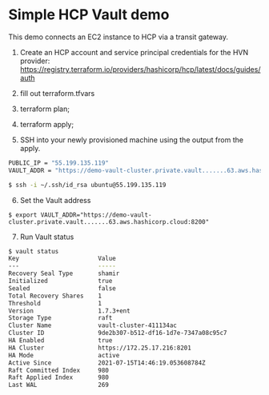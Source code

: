 # Simple HCP Vault demo
This demo connects an EC2 instance to HCP via a transit gateway.

1. Create an HCP account and service principal credentials for the HVN provider:
https://registry.terraform.io/providers/hashicorp/hcp/latest/docs/guides/auth

2. fill out terraform.tfvars

3. terraform plan;

4. terraform apply;

5. SSH into your newly provisioned machine using the output from the apply. 
```bash
PUBLIC_IP = "55.199.135.119"
VAULT_ADDR = "https://demo-vault-cluster.private.vault.......63.aws.hashicorp.cloud:8200"

$ ssh -i ~/.ssh/id_rsa ubuntu@55.199.135.119
```

6. Set the Vault address
```
$ export VAULT_ADDR="https://demo-vault-cluster.private.vault.......63.aws.hashicorp.cloud:8200"
```

7. Run Vault status
```bash
$ vault status
Key                      Value
---                      -----
Recovery Seal Type       shamir
Initialized              true
Sealed                   false
Total Recovery Shares    1
Threshold                1
Version                  1.7.3+ent
Storage Type             raft
Cluster Name             vault-cluster-411134ac
Cluster ID               9de2b307-b512-df16-1d7e-7347a08c95c7
HA Enabled               true
HA Cluster               https://172.25.17.216:8201
HA Mode                  active
Active Since             2021-07-15T14:46:19.053608784Z
Raft Committed Index     980
Raft Applied Index       980
Last WAL                 269
```